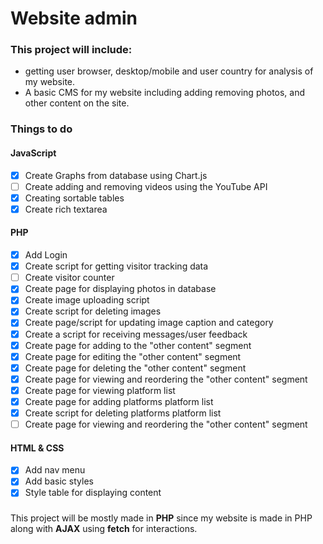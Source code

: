 # Website admin

### This project will include:

- getting user browser, desktop/mobile and user country for analysis of my website.
- A basic CMS for my website including adding removing photos, and other content on the site.

### Things to do

#### JavaScript

- [x] Create Graphs from database using Chart.js
- [ ] Create adding and removing videos using the YouTube API
- [x] Creating sortable tables
- [x] Create rich textarea

#### PHP

- [x] Add Login
- [x] Create script for getting visitor tracking data
- [ ] Create visitor counter
- [x] Create page for displaying photos in database
- [x] Create image uploading script
- [x] Create script for deleting images
- [x] Create page/script for updating image caption and category
- [x] Create a script for receiving messages/user feedback
- [x] Create page for adding to the "other content" segment
- [x] Create page for editing the "other content" segment
- [x] Create page for deleting the "other content" segment
- [x] Create page for viewing and reordering the "other content" segment
- [x] Create page for viewing platform list
- [x] Create page for adding platforms platform list
- [x] Create script for deleting platforms platform list
- [ ] Create page for viewing and reordering the "other content" segment

#### HTML & CSS

- [x] Add nav menu
- [x] Add basic styles
- [x] Style table for displaying content

###

This project will be mostly made in **PHP** since my website is made in PHP along with **AJAX** using **fetch** for interactions.
